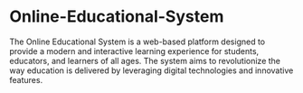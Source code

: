 # Online-Educational-System
The Online Educational System is a web-based platform designed to provide a modern and interactive learning experience for students, educators, and learners of all ages. The system aims to revolutionize the way education is delivered by leveraging digital technologies and innovative features.
